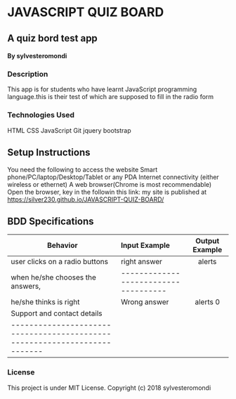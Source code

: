 # JAVASCRIPT QUIZ BOARD
##  A quiz bord test app
#### By sylvesteromondi

### Description
This app is for students who have learnt JavaScript programming language.this is their test of which are supposed to fill in the radio form
### Technologies Used
HTML
CSS
JavaScript
Git
jquery
bootstrap

## Setup Instructions

You need the following to access the website Smart phone/PC/laptop/Desktop/Tablet or any PDA Internet connectivity (either wireless or ethernet) A web browser(Chrome is most recommendable) Open the browser, key in the followin this link: my site is published at   https://silver230.github.io/JAVASCRIPT-QUIZ-BOARD/

## BDD Specifications
|Behavior	              | Input Example	      |Output Example|
|-----------------------|:--------------------|:------------------------:|
user clicks on a radio buttons    | right answer            | alerts  |  12marks                           |                                   |
when he/she chooses the answers,  |------------------------------------|
he/she thinks is right            |Wrong answer             | alerts 0 | marks                             |-------------------------------------|
Support and contact details       |                                      |
-------------------------------------------------------------------------|

### License
This project is under MIT License. Copyright (c) 2018 sylvesteromondi
